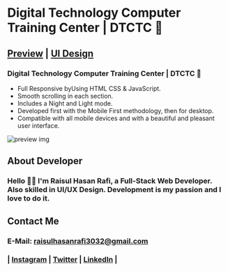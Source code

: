 # Digital Technology Computer Training Center | DTCTC 🌸
## [Preview](https://rhr3032.github.io/dtctc/) | [UI Design](#)


### Digital Technology Computer Training Center | DTCTC 🌸

- Full Responsive byUsing HTML CSS & JavaScript.
- Smooth scrolling in each section.
- Includes a Night and Light mode.
- Developed first with the Mobile First methodology, then for desktop.
- Compatible with all mobile devices and with a beautiful and pleasant user interface.

![preview img](#)

## About Developer
### Hello 👋🏻 I'm Raisul Hasan Rafi, a Full-Stack Web Developer. Also skilled in UI/UX Design. Development is my passion and I love to do it.

## Contact Me
### E-Mail: raisulhasanrafi3032@gmail.com
### | [Instagram](https://instagram.com/rhr_raisulrafi) | [Twitter](https://twitter.com/rhr_raisulrafi) | [LinkedIn](https://linkedin.com/in/rhr3032) | 

